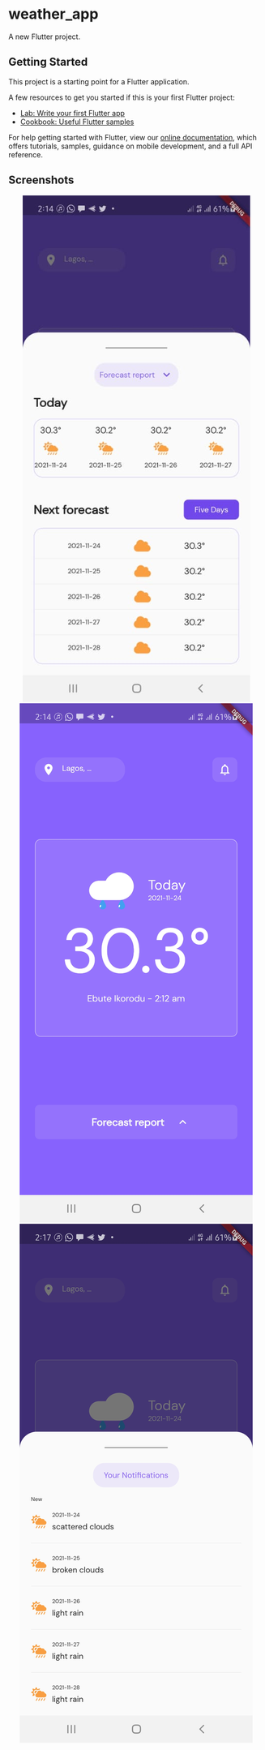 # weather_app

A new Flutter project.

## Getting Started

This project is a starting point for a Flutter application.

A few resources to get you started if this is your first Flutter project:

- [Lab: Write your first Flutter app](https://flutter.dev/docs/get-started/codelab)
- [Cookbook: Useful Flutter samples](https://flutter.dev/docs/cookbook)

For help getting started with Flutter, view our
[online documentation](https://flutter.dev/docs), which offers tutorials,
samples, guidance on mobile development, and a full API reference.

## Screenshots
<div align="center">
  <img src="/ss/img1.jpeg"/>
  </div>
  <div align="center">
  <img src="/ss/img2.jpeg"/>
  </div>
  <div align="center">
  <img src="/ss/img3.jpeg"/>
  </div>

